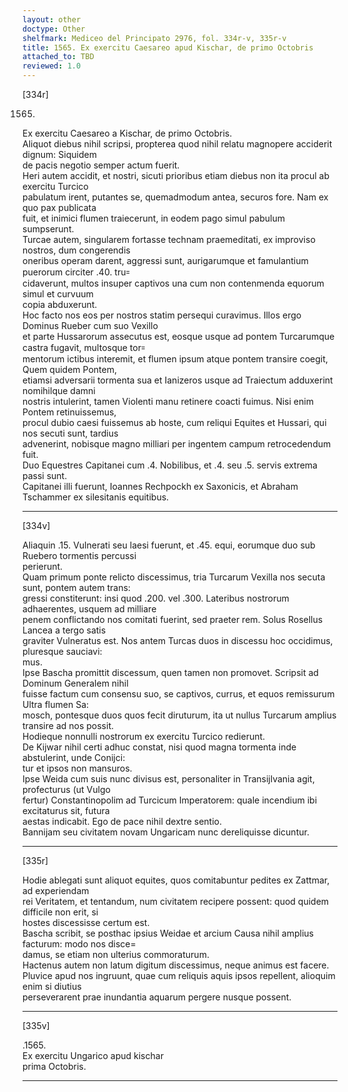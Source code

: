 ```yaml
---
layout: other
doctype: Other
shelfmark: Mediceo del Principato 2976, fol. 334r-v, 335r-v
title: 1565. Ex exercitu Caesareo apud Kischar, de primo Octobris
attached_to: TBD
reviewed: 1.0
---
```


[334r]  
  
  
1565.  
Ex exercitu Caesareo a Kischar, de primo Octobris.  
Aliquot diebus nihil scripsi, propterea quod nihil relatu magnopere acciderit dignum: Siquidem  
de pacis negotio semper actum fuerit.  
Heri autem accidit, et nostri, sicuti prioribus etiam diebus non ita procul ab exercitu Turcico  
pabulatum irent, putantes se, quemadmodum antea, securos fore. Nam ex quo pax publicata  
fuit, et inimici flumen traiecerunt, in eodem pago simul pabulum sumpserunt.  
Turcae autem, singularem fortasse technam praemeditati, ex improviso nostros, dum congerendis  
oneribus operam darent, aggressi sunt, aurigarumque et famulantium puerorum circiter .40. tru꞊  
cidaverunt, multos insuper captivos una cum non contenmenda equorum simul et curvuum  
copia abduxerunt.  
Hoc facto nos eos per nostros statim persequi curavimus. Illos ergo Dominus Rueber cum suo Vexillo  
et parte Hussarorum assecutus est, eosque usque ad pontem Turcarumque castra fugavit, multosque tor꞊  
mentorum ictibus interemit, et flumen ipsum atque pontem transire coegit, Quem quidem Pontem,  
etiamsi adversarii tormenta sua et Ianizeros usque ad Traiectum adduxerint nomihilque damni  
nostris intulerint, tamen Violenti manu retinere coacti fuimus. Nisi enim Pontem retinuissemus,  
procul dubio caesi fuissemus ab hoste, cum reliqui Equites et Hussari, qui nos secuti sunt, tardius  
advenerint, nobisque magno milliari per ingentem campum retrocedendum fuit.  
Duo Equestres Capitanei cum .4. Nobilibus, et .4. seu .5. servis extrema passi sunt.  
Capitanei illi fuerunt, Ioannes Rechpockh ex Saxonicis, et Abraham Tschammer ex silesitanis equitibus.  
  
---  

[334v]  
  
  
Aliaquin .15. Vulnerati seu laesi fuerunt, et .45. equi, eorumque duo sub Ruebero tormentis percussi  
perierunt.  
Quam primum ponte relicto discessimus, tria Turcarum Vexilla nos secuta sunt, pontem autem trans:  
gressi constiterunt: insi quod .200. vel .300. Lateribus nostrorum adhaerentes, usquem ad milliare  
penem conflictando nos comitati fuerint, sed praeter rem. Solus Rosellus Lancea a tergo satis  
graviter Vulneratus est. Nos antem Turcas duos in discessu hoc occidimus, pluresque sauciavi:  
mus.  
Ipse Bascha promittit discessum, quen tamen non promovet. Scripsit ad Dominum Generalem nihil  
fuisse factum cum consensu suo, se captivos, currus, et equos remissurum Ultra flumen Sa:  
mosch, pontesque duos quos fecit diruturum, ita ut nullus Turcarum amplius transire ad nos possit.  
Hodieque nonnulli nostrorum ex exercitu Turcico redierunt.  
De Kijwar nihil certi adhuc constat, nisi quod magna tormenta inde abstulerint, unde Conijci:  
tur et ipsos non mansuros.  
Ipse Weida cum suis nunc divisus est, personaliter in Transijlvania agit, profecturus (ut Vulgo  
fertur) Constantinopolim ad Turcicum Imperatorem: quale incendium ibi excitaturus sit, futura  
aestas indicabit. Ego de pace nihil dextre sentio.  
Bannijam seu civitatem novam Ungaricam nunc dereliquisse dicuntur.  
  
---  

[335r]  
  
  
Hodie ablegati sunt aliquot equites, quos comitabuntur pedites ex Zattmar, ad experiendam  
rei Veritatem, et tentandum, num civitatem recipere possent: quod quidem difficile non erit, si  
hostes discessisse certum est.  
Bascha scribit, se posthac ipsius Weidae et arcium Causa nihil amplius facturum: modo nos disce=  
damus, se etiam non ulterius commoraturum.  
Hactenus autem non latum digitum discessimus, neque animus est facere.  
Pluvice apud nos ingruunt, quae cum reliquis aquis ipsos repellent, alioquim enim si diutius  
perseverarent prae inundantia aquarum pergere nusque possent.  
  
---  

[335v]  
  
  
.1565.  
Ex exercitu Ungarico apud kischar  
prima Octobris.  
  
---  

